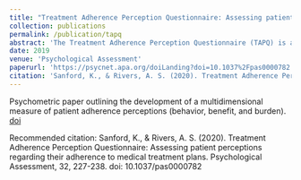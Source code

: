 ```yaml
---
title: "Treatment Adherence Perception Questionnaire: Assessing patient perceptions regarding their adherence to medical treatment plans"
collection: publications
permalink: /publication/tapq
abstract: 'The Treatment Adherence Perception Questionnaire (TAPQ) is a new, brief self-report instrument for assessing patient perceptions and attitudes regarding their own adherence to medical treatment plans. It includes 3 distinct scales: Perceived Behavior, Perceived Benefit, and Perceived Burden. In contrast with existing measures, the TAPQ was expected to have a clear factor structure; have good discrimination; and assess distinct types of perception, each of which has different patterns of association with interpersonal, personality, motivational, and emotional variables. Foundational work on the TAPQ (with 891 patients) included 5 quantitative scale development studies and 1 qualitative study. The present report focuses on results from a final validation study using 450 patients recruited via market research panels to complete online questionnaires. This study included a general medical sample and a sample of people with either diabetes or hypertension. A confirmatory factor analysis specifying strict measurement invariance across these groups produced a good fit. Analysis with item-response theory suggested that the scales on the TAPQ provide good discrimination across a wide range of experience levels. The 3 scales on the TAPQ each had distinct patterns of association with criterion variables regarding conscientiousness, health behavior, motivation, affect, type of diagnosis, and interpersonal communication with health-care professionals. These effects could not be explained by another existing measure of adherence or by a measure of response bias. (PsycINFO Database Record (c) 2019 APA, all rights reserved).'
date: 2019
venue: 'Psychological Assessment'
paperurl: 'https://psycnet.apa.org/doiLanding?doi=10.1037%2Fpas0000782'
citation: 'Sanford, K., & Rivers, A. S. (2020). Treatment Adherence Perception Questionnaire: Assessing patient perceptions regarding their adherence to medical treatment plans. Psychological Assessment, 32, 227-238. doi: 10.1037/pas0000782'
---
```

Psychometric paper outlining the development of a multidimensional measure of patient adherence perceptions (behavior, benefit, and burden). [doi](https://psycnet.apa.org/doiLanding?doi=10.1037%2Fpas0000782)

Recommended citation: Sanford, K., & Rivers, A. S. (2020). Treatment Adherence Perception Questionnaire: Assessing patient perceptions regarding their adherence to medical treatment plans. Psychological Assessment, 32, 227-238. doi: 10.1037/pas0000782
